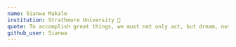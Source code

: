 ```yaml
---
name: Sianwa Makale
institution: Strathmore University 🚩 
quote: To accomplish great things, we must not only act, but dream, not only plan, but believe! 
github_user: Sianwa
---
```

